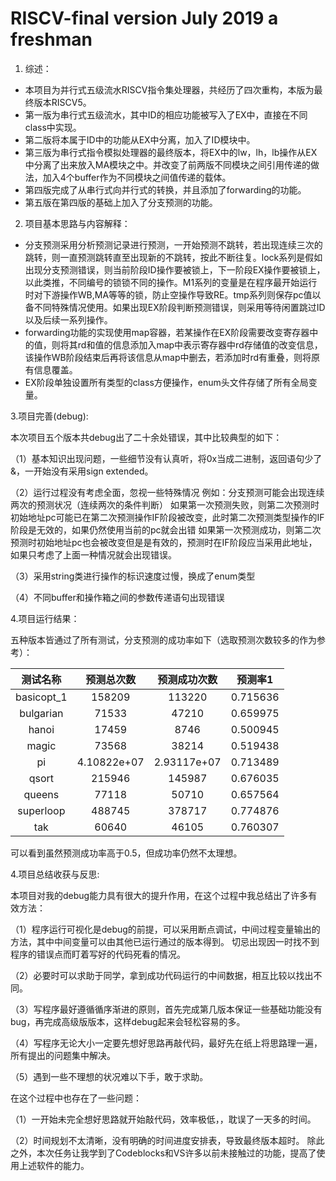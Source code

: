 # RISCV-final version   July 2019 a freshman
1. 综述：
* 本项目为并行式五级流水RISCV指令集处理器，共经历了四次重构，本版为最终版本RISCV5。
* 第一版为串行式五级流水，其中ID的相应功能被写入了EX中，直接在不同class中实现。
* 第二版将本属于ID中的功能从EX中分离，加入了ID模块中。
* 第三版为串行式指令模拟处理器的最终版本，将EX中的lw，lh，lb操作从EX中分离了出来放入MA模块之中。并改变了前两版不同模块之间引用传递的做法，加入4个buffer作为不同模块之间值传递的载体。
* 第四版完成了从串行式向并行式的转换，并且添加了forwarding的功能。
* 第五版在第四版的基础上加入了分支预测的功能。
     
2. 项目基本思路与内容解释：
+ 分支预测采用分析预测记录进行预测，一开始预测不跳转，若出现连续三次的跳转，则一直预测跳转直至出现新的不跳转，按此不断往复。lock系列是假如出现分支预测错误，则当前阶段ID操作要被锁上，下一阶段EX操作要被锁上，以此类推，不同编号的锁锁不同的操作。M1系列的变量是在程序最开始运行时对下游操作WB,MA等等的锁，防止空操作导致RE。tmp系列则保存pc值以备不同特殊情况使用。如果出现EX阶段判断预测错误，则采用等待闲置跳过ID以及后续一系列操作。
+ forwarding功能的实现使用map容器，若某操作在EX阶段需要改变寄存器中的值，则将其rd和值的信息添加入map中表示寄存器中rd存储值的改变信息，该操作WB阶段结束后再将该信息从map中删去，若添加时rd有重叠，则将原有信息覆盖。
+ EX阶段单独设置所有类型的class方便操作，enum头文件存储了所有全局变量。

3.项目完善(debug):
   
   本次项目五个版本共debug出了二十余处错误，其中比较典型的如下：
   
（1）基本知识出现问题，一些细节没有认真听，将0x当成二进制，返回语句少了&，一开始没有采用sign extended。

（2）运行过程没有考虑全面，忽视一些特殊情况
例如：分支预测可能会出现连续两次的预测状况（连续两次的条件判断）
      如果第一次预测失败，则第二次预测时初始地址pc可能已在第二次预测操作IF阶段被改变，此时第二次预测类型操作的IF阶段是无效的，如果仍然使用当前的pc就会出错
      如果第一次预测成功，则第二次预测时初始地址pc也会被改变但是是有效的，预测时在IF阶段应当采用此地址，如果只考虑了上面一种情况就会出现错误。

（3）采用string类进行操作的标识速度过慢，换成了enum类型

（4）不同buffer和操作箱之间的参数传递语句出现错误

4.项目运行结果：
    
   五种版本皆通过了所有测试，分支预测的成功率如下（选取预测次数较多的作为参考）：
    
|   测试名称   |   预测总次数 |   预测成功次数  |  预测率1 |
|   :----:    |  :----:     |     :----:    |   :----:  |
|basicopt_1   |    158209   |     113220    |     0.715636 |
|bulgarian    |    71533    |     47210     |     0.659975 |
|hanoi        |    17459    |     8746      |     0.500945 |
|magic        |    73568    |     38214     |     0.519438 |
|pi           |    4.10822e+07 |  2.93117e+07 |    0.713489 |
|qsort        |    215946   |     145987     |    0.676035 |
|queens       |    77118    |     50710      |    0.657564 |
|superloop    |    488745   |     378717     |    0.774876 |
|tak          |    60640    |     46105      |    0.760307 |

可以看到虽然预测成功率高于0.5，但成功率仍然不太理想。

4.项目总结收获与反思:
   
   本项目对我的debug能力具有很大的提升作用，在这个过程中我总结出了许多有效方法：
     
（1）程序运行可视化是debug的前提，可以采用断点调试，中间过程变量输出的方法，其中中间变量可以由其他已运行通过的版本得到。
    切忌出现因一时找不到程序的错误点而盯着写好的代码死看的情况。

（2）必要时可以求助于同学，拿到成功代码运行的中间数据，相互比较以找出不同。

（3）写程序最好遵循循序渐进的原则，首先完成第几版本保证一些基础功能没有bug，再完成高级版版本，这样debug起来会轻松容易的多。

（4）写程序无论大小一定要先想好思路再敲代码，最好先在纸上将思路理一遍，所有提出的问题集中解决。

（5）遇到一些不理想的状况难以下手，敢于求助。

在这个过程中也存在了一些问题：

（1）一开始未完全想好思路就开始敲代码，效率极低，，耽误了一天多的时间。

（2）时间规划不太清晰，没有明确的时间进度安排表，导致最终版本超时。
除此之外，本次任务让我学到了Codeblocks和VS许多以前未接触过的功能，提高了使用上述软件的能力。
